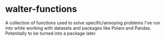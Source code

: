 # walter-functions
A collection of functions used to solve specific/annoying problems I've run into while working with datasets and packages like Polars and Pandas. Potentially to be turned into a package later.
